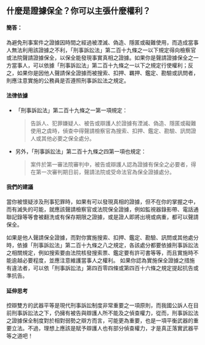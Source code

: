 ## 什麼是證據保全？你可以主張什麼權利？

#### 簡答：

為避免刑事案件之證據因時間之經過被湮滅、偽造、隱匿或礙難使用，而造成當事人無法利用該證據之不利，「刑事訴訟法」第二百十九條之一以下規定得向檢察官或法院聲請證據保全，以保全能發現事實真相之證據。如果你是聲請證據保全之一方當事人，可以依據「刑事訴訟法」第二百十九條之一以下之規定行使權利；反之，如果你是因他人聲請保全證據而被搜索、扣押、羈押、鑑定、勘驗或訊問者，則應注意實施的公務員是否遵照刑事訴訟法之規定。

#### 法律依據

* 「刑事訴訟法」第二百十九條之一第一項規定：

   > 告訴人、犯罪嫌疑人、被告或辯護人於證據有湮滅、偽造、隱匿或礙難使用之虞時，偵查中得聲請檢察官為搜索、扣押、鑑定、勘驗、訊問證人或其他必要之保全處分。

* 另外，「刑事訴訟法」第二百十九條之四第一項也規定：

   > 案件於第一審法院審判中，被告或辯護人認為證據有保全之必要者，得在第一次審判期日前，聲請法院或受命法官為保全證據處分。

#### 我們的建議

當你被懷疑涉及刑事犯罪時，如果有可以發現真相的證據，但不在你的掌握之中，而有滅失的可能，就應該聲請檢察官或法院保全證據，例如監視器錄影帶、電話通聯記錄等等會被翻洗或有保存期限之證據，或是證人即將出境或病重，都可以聲請保全。

如果是他人聲請保全證據，而對你實施搜索、扣押、鑑定、勘驗、訊問或其他處分時，依據「刑事訴訟法」第二百十九條之八之規定，各該處分都要依據刑事訴訟法之相關規定，例如搜索要由法院核發搜索票、鑑定要有許可書等等，而且實施時不能逾越必要程度，並應注意維護當事人之權利。
如果你認為實施保全證據之措施有違法者，可以依「刑事訴訟法」第四百零四條或第四百十六條之規定提起抗告或準抗告。

#### 延伸思考

控辯雙方的武器平等是現代刑事訴訟制度非常重要之一項原則，而我國公訴人在目前刑事訴訟法之下，仍擁有被告與辯護人所不能及之偵查權力，從而，刑事訴訟法之證據保全制度對於相對弱勢之辯方而言，可能更為重要，也是一項平衡武器的重要立法。不過，理想上應該是賦予辯護人也有部分偵查權力，才是真正落實武器平等之道吧！

